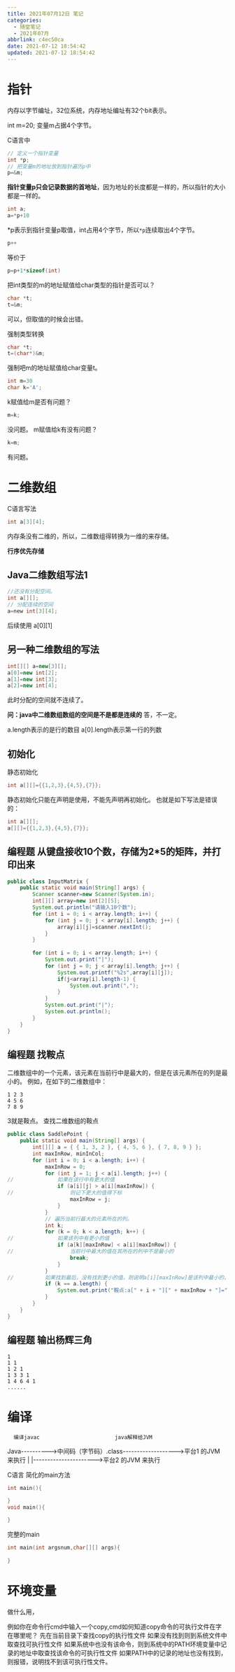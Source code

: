 ```yaml
---
title: 2021年07月12日 笔记
categories:
  - 随堂笔记
  - 2021年07月
abbrlink: c4ec50ca
date: 2021-07-12 18:54:42
updated: 2021-07-12 18:54:42
---
```

# 指针
内存以字节编址，32位系统，内存地址编址有32个bit表示。

int m=20;
变量m占据4个字节。

C语言中
```c
// 定义一个指针变量
int *p;
// 把变量m的地址放到指针遍历p中
p=&m;
```
**指针变量p只会记录数据的首地址**，因为地址的长度都是一样的，所以指针的大小都是一样的。

```c
int a;
a=*p+10
```
*p表示到指针变量p取值，int占用4个字节，所以`*p`连续取出4个字节。

```c
p++
```
等价于
```c
p=p+1*sizeof(int)
```

把int类型的m的地址赋值给char类型的指针是否可以？
```c
char *t;
t=&m;
```
可以，但取值的时候会出错。


强制类型转换

```c
char *t;
t=(char*)&m;
```
强制吧m的地址赋值给char变量t。

```c
int m=30
char k='A';
```
k赋值给m是否有问题？
```c
m=k;
```
没问题。
m赋值给k有没有问题？
```c
k=m;
```
有问题。

# 二维数组
C语言写法
```c
int a[3][4];
```
内存条没有二维的，所以，二维数组得转换为一维的来存储。

**行序优先存储**

## Java二维数组写法1

```c
//还没有分配空间。
int a[][];
// 分配连续的空间
a=new int[3][4];
```
后续使用
a[0][1]



## 另一种二维数组的写法

```java
int[][] a=new[3][];
a[0]=new int[2];
a[1]=new int[3];
a[2]=new int[4];
```
此时分配的空间就不连续了。

**问：java中二维数组数组的空间是不是都是连续的**
答，不一定。

a.length表示的是行的数目
a[0].length表示第一行的列数

## 初始化
静态初始化
```java
int a[][]={{1,2,3},{4,5},{7}};
```
静态初始化只能在声明是使用，不能先声明再初始化。
也就是如下写法是错误的：

```java
int a[][];
a[][]={{1,2,3},{4,5},{7}};
```
## 编程题 从键盘接收10个数，存储为2*5的矩阵，并打印出来

```java
public class InputMatrix {
	public static void main(String[] args) {
		Scanner scanner=new Scanner(System.in);
		int[][] array=new int[2][5];
		System.out.println("请输入10个数");
		for (int i = 0; i < array.length; i++) {
			for (int j = 0; j < array[i].length; j++) {
				array[i][j]=scanner.nextInt();
			}
		}
		
		for (int i = 0; i < array.length; i++) {
			System.out.print("|");
			for (int j = 0; j < array[i].length; j++) {
				System.out.printf("%2s",array[i][j]);
				if(j<array[i].length-1) {
					System.out.print(",");
				}
			}
			System.out.print("|");
			System.out.println();
		}
	}
}
```
## 编程题 找鞍点
二维数组中的一个元素，该元素在当前行中是最大的，但是在该元素所在的列是最小的。
例如，在如下的二维数组中：
```
1 2 3
4 5 6
7 8 9
```
3就是鞍点。
查找二维数组的鞍点
```java
public class SaddlePoint {
	public static void main(String[] args) {
		int[][] a = { { 1, 3, 2 }, { 4, 5, 6 }, { 7, 8, 9 } };
		int maxInRow, minInCol;
		for (int i = 0; i < a.length; i++) {
			maxInRow = 0;
			for (int j = 1; j < a[i].length; j++) {
//				如果在该行中有更大的值
				if (a[i][j] > a[i][maxInRow]) {
//					则记下更大的值得下标
					maxInRow = j;
				}
			}
			// 遍历当前行最大的元素所在的列。
			int k;
			for (k = 0; k < a.length; k++) {
//				如果该列中有更小的值
				if (a[k][maxInRow] < a[i][maxInRow]) {
//					当前行中最大的值在其所在的列中不是最小的
					break;
				}
			}
//			如果找到最后，没有找到更小的值，则说明a[i][maxInRow]是该列中最小的，此时k等于列的长度
			if (k == a.length) {
				System.out.print("鞍点:a[" + i + "][" + maxInRow + "]=" + a[i][maxInRow]);
			}
		}
	}
}
```
## 编程题 输出杨辉三角
```
1
1 1
1 2 1
1 3 3 1
1 4 6 4 1
......
```

# 编译

      编译javac                        java解释给JVM   
Java---------->中间码（字节码）.class------------------->平台1 的JVM 来执行
                     |
                     |---------------------->平台2 的JVM 来执行




C语言
简化的main方法

```c
int main(){

}
void main(){

}
```

完整的main

```c
int main(int argsnum,char[][] args){
    
}
```
# 环境变量
做什么用，

例如你在命令行cmd中输入一个copy,cmd如何知道copy命令的可执行文件在字在哪里呢？
先在当前目录下查找copy的执行性文件
如果没有找到则到系统文件中取查找可执行性文件
如果系统中也没有该命令，则到系统中的PATH环境变量中记录的地址中取查找该命令的可执行性文件
如果PATH中的记录的地址也没有找到，则报错，说明找不到该可执行性文件。